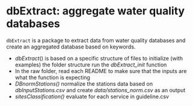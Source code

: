 # dbExtract: aggregate water quality databases
 `dbExtract` is a package to extract data from water quality databases and create an aggregated database based on keywords.

* *dbExtract*() is based on a specific structure of files to initialize (with examples) the folder structure run the *dbExtract_init* function
* In the raw folder, read each README to make sure that the inputs are what the function is expecting
* *DBnormStations()*  normalize the stations data based on *dbInputStations.csv* and create *data/stations_norm.csv* as an output
* *sitesClassification()* evaluate for each service in guideline.csv
